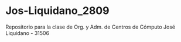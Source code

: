 # Jos-Liquidano_2809
Repositorio para la clase de Org. y Adm. de Centros de Cómputo
José Liquidano - 31506
